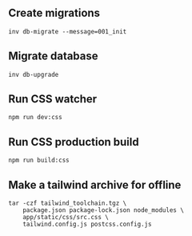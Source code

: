 ## Create migrations
```
inv db-migrate --message=001_init
```

## Migrate database
```
inv db-upgrade
```

## Run CSS watcher
```
npm run dev:css
```

## Run CSS production build
```
npm run build:css
```

## Make a tailwind archive for offline
```
tar -czf tailwind_toolchain.tgz \
    package.json package-lock.json node_modules \
    app/static/css/src.css \
    tailwind.config.js postcss.config.js
```
